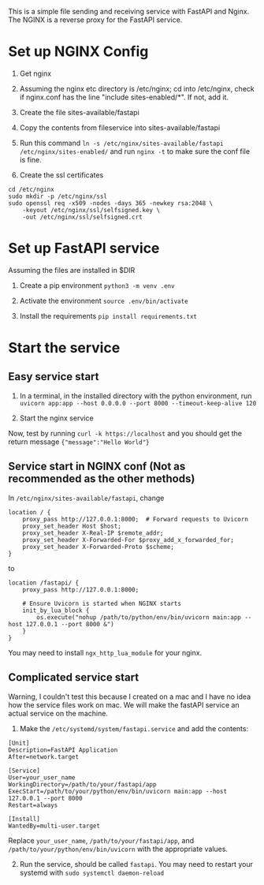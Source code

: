 This is a simple file sending and receiving service with FastAPI and Nginx. The NGINX is a reverse proxy for the FastAPI service. 

# Set up NGINX Config
1. Get nginx

2. Assuming the nginx etc directory is /etc/nginx; cd into /etc/nginx, check if nginx.conf has the line "include sites-enabled/*". If not, add it.

3. Create the file sites-available/fastapi

4. Copy the contents from fileservice into sites-available/fastapi

5. Run this command
```ln -s /etc/nginx/sites-available/fastapi /etc/nginx/sites-enabled/``` and run ```nginx -t``` to make sure the conf file is fine.

6. Create the ssl certificates
```
cd /etc/nginx
sudo mkdir -p /etc/nginx/ssl
sudo openssl req -x509 -nodes -days 365 -newkey rsa:2048 \
    -keyout /etc/nginx/ssl/selfsigned.key \
    -out /etc/nginx/ssl/selfsigned.crt
```

# Set up FastAPI service

Assuming the files are installed in $DIR
1. Create a pip environment ```python3 -m venv .env```

2. Activate the environment ```source .env/bin/activate```

3. Install the requirements ```pip install requirements.txt```

# Start the service
## Easy service start

1. In a terminal, in the installed directory with the python environment, run ```uvicorn app:app --host 0.0.0.0 --port 8000 --timeout-keep-alive 120```

2. Start the nginx service

Now, test by running ```curl -k https://localhost``` and you should get the return message ```{"message":"Hello World"}```

## Service start in NGINX conf (Not as recommended as the other methods)

In ```/etc/nginx/sites-available/fastapi```, change
```
location / {
    proxy_pass http://127.0.0.1:8000;  # Forward requests to Uvicorn
    proxy_set_header Host $host;
    proxy_set_header X-Real-IP $remote_addr;
    proxy_set_header X-Forwarded-For $proxy_add_x_forwarded_for;
    proxy_set_header X-Forwarded-Proto $scheme;
}
```
to
```
location /fastapi/ {
    proxy_pass http://127.0.0.1:8000;

    # Ensure Uvicorn is started when NGINX starts
    init_by_lua_block {
        os.execute("nohup /path/to/python/env/bin/uvicorn main:app --host 127.0.0.1 --port 8000 &")
    }
}
```
You may need to install ```ngx_http_lua_module``` for your nginx. 

## Complicated service start
Warning, I couldn't test this because I created on a mac and I have no idea how the service files work on mac. We will make the fastAPI service an actual service on the machine.

1. Make the ```/etc/systemd/system/fastapi.service``` and add the contents:
```
[Unit]
Description=FastAPI Application
After=network.target

[Service]
User=your_user_name
WorkingDirectory=/path/to/your/fastapi/app
ExecStart=/path/to/your/python/env/bin/uvicorn main:app --host 127.0.0.1 --port 8000
Restart=always

[Install]
WantedBy=multi-user.target
```
Replace ```your_user_name```, ```/path/to/your/fastapi/app```, and ```/path/to/your/python/env/bin/uvicorn``` with the appropriate values.

2. Run the service, should be called ```fastapi```. You may need to restart your systemd with ```sudo systemctl daemon-reload```

